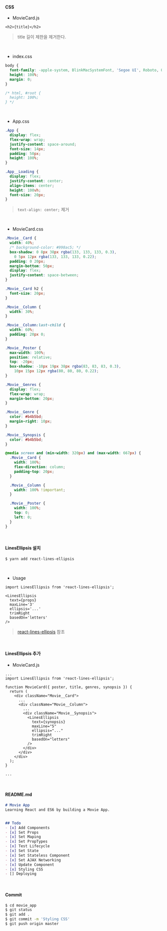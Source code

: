 #### CSS

- MovieCard.js

```react
<h2>{title}</h2>
```

> title 길이 제한을 제거한다.

<br>

- index.css

```css
body {
  font-family: -apple-system, BlinkMacSystemFont, 'Segoe UI', Roboto, Oxygen, Ubuntu, Cantarell, 'Open Sans', 'Helvetica Neue', sans-serif;
  height: 100%;
  margin: 0;
}

/* html, #root {
  height: 100%;
} */
```

<br>

- App.css

```css
.App {
  display: flex;
  flex-wrap: wrap;
  justify-content: space-around;
  font-size: 14px;
  padding: 50px;
  height: 100%;
}

.App__Loading {
  display: flex;
  justify-content: center;
  align-items: center;
  height: 100vh;
  font-size: 20px;
}
```

> `text-align: center;` 제거

<br>

- MovieCard.css

```css
.Movie__Card {
  width: 40%;
  /* background-color: #998ac5; */
  box-shadow: 0 8px 38px rgba(133, 133, 133, 0.3),
    0 5px 12px rgba(133, 133, 133, 0.22);
  padding: 0 20px;
  margin-bottom: 50px;
  display: flex;
  justify-content: space-between;
}

.Movie__Card h2 {
  font-size: 20px;
}

.Movie__Column {
  width: 30%;
}

.Movie__Column:last-child {
  width: 60%;
  padding: 20px 0;
}

.Movie__Poster {
  max-width: 100%;
  position: relative;
  top: -20px;
  box-shadow: -10px 19px 38px rgba(83, 83, 83, 0.3),
    10px 15px 12px rgba(80, 80, 80, 0.22);
}

.Movie__Genres {
  display: flex;
  flex-wrap: wrap;
  margin-bottom: 20px;
}

.Movie__Genre {
  color: #b4b5bd;
  margin-right: 10px;
}

.Movie__Synopsis {
  color: #b4b5bd;
}

@media screen and (min-width: 320px) and (max-width: 667px) {
  .Movie__Card {
    width: 100%;
    flex-direction: column;
    padding-top: 20px;
  }

  .Movie__Column {
    width: 100% !important;
  }

  .Movie__Poster {
    width: 100%;
    top: 0;
    left: 0;
  }
}
```

<br>

#### LinesEllipsis 설치

```bash
$ yarn add react-lines-ellipsis
```

<br>

- Usage

```react
import LinesEllipsis from 'react-lines-ellipsis';

<LinesEllipsis
  text={props}
  maxLine='3'
  ellipsis='...'
  trimRight
  basedOn='letters'
/>
```

> [react-lines-ellipsis](https://www.npmjs.com/package/react-lines-ellipsis) 참조

<br>

#### LinesEllipsis 추가

- MovieCard.js

```react
...
import LinesEllipsis from 'react-lines-ellipsis';

function MovieCard({ poster, title, genres, synopsis }) {
  return (
    <div className="Movie__Card">
      ...
      <div className="Movie__Column">
        ...
        <div className="Movie__Synopsis">
          <LinesEllipsis
            text={synopsis}
            maxLine="5"
            ellipsis="..."
            trimRight
            basedOn="letters"
          />
        </div>
      </div>
    </div>
  );
}

...
```

<br>

#### README.md

```markdown
# Movie App
Learning React and ES6 by building a Movie App.


## Todo
- [x] Add Components
- [x] Set Props
- [x] Set Maping
- [x] Set PropTypes
- [x] Test Lifecycle
- [x] Set State
- [x] Set Stateless Component
- [x] Set AJAX Networking
- [x] Update Component
- [x] Styling CSS
- [] Deploying
```

<br>

#### Commit

```bash
$ cd movie_app
$ git status
$ git add .
$ git commit -m 'Styling CSS'
$ git push origin master
```

<br>

<br>